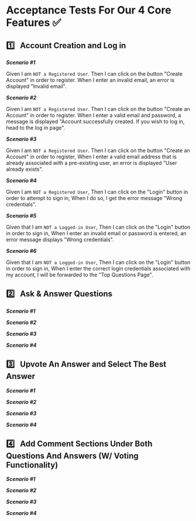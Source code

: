 # **Acceptance Tests For Our 4 Core Features** :white_check_mark: <br>

## :one: &nbsp; Account Creation and Log in

**_Scenario #1_**

Given I am `NOT a Registered User`.
Then I can click on the button "Create Account" in order to register.
When I enter an invalid email, an error is displayed "Invalid email".

**_Scenario #2_**

Given I am `NOT a Registered User`.
Then I can click on the button "Create an Account" in order to register.
When I enter a valid email and password, a message is displayed "Account successfully created. If you wish to log in, head to the log in page".

**_Scenario #3_**

Given I am `NOT a Registered User`.
Then I can click on the button "Create an Account" in order to register,
When I enter a valid email address that is already associated with a pre-existing user, an error is displayed "User already exists".


**_Scenario #4_**

Given I am `NOT a Registered User`,
Then I can click on the "Login" button in order to attempt to sign in,
When I do so, I get the error message "Wrong credentials".


**_Scenario #5_**

Given that I am `NOT a Logged-in User`,
Then I can click on the "Login" button in order to sign in,
When I enter an invalid email or password is entered, an error message displays "Wrong credentials".


**_Scenario #6_**

Given that I am `NOT a Logged-in User`,
Then I can click on the "Login" button in order to sign in,
When I enter the correct login credentials associated with my account, I will be forwarded to the "Top Questions Page".


## :two: &nbsp; Ask & Answer Questions

**_Scenario #1_**


**_Scenario #2_**


**_Scenario #3_**


**_Scenario #4_**



## :three: &nbsp; Upvote An Answer and Select The Best Answer


**_Scenario #1_**


**_Scenario #2_**


**_Scenario #3_**


**_Scenario #4_**



## :four: &nbsp; Add Comment Sections Under Both Questions And Answers (W/ Voting Functionality)


**_Scenario #1_**


**_Scenario #2_**


**_Scenario #3_**


**_Scenario #4_**










